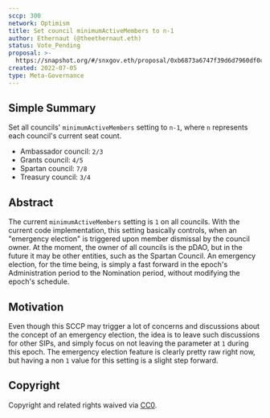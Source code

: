 ```yaml
---
sccp: 300
network: Optimism
title: Set council minimumActiveMembers to n-1
author: Ethernaut (@theethernaut.eth)
status: Vote_Pending
proposal: >-
  https://snapshot.org/#/snxgov.eth/proposal/0xb6873a6747f39d6d7960df0c2956a908a1e7295aff3eb696cf728872bddd68c7
created: 2022-07-05
type: Meta-Governance
---
```


## Simple Summary

<!--"If you can't explain it simply, you don't understand it well enough." Provide a simplified and layman-accessible explanation of the SCCP.-->

Set all councils' `minimumActiveMembers` setting to `n-1`, where `n` represents each council's current seat count.
* Ambassador council: `2/3`
* Grants council: `4/5`
* Spartan council: `7/8`
* Treasury council: `3/4`

## Abstract

<!--A short (~200 word) description of the variable change proposed.-->

The current `minimumActiveMembers` setting is `1` on all councils. With the current code implementation, this setting basically controls, when an "emergency election" is triggered upon member dismissal by the council owner. At the moment, the owner of all councils is the pDAO, but in the future it may be other entities, such as the Spartan Council. An emergency election, for the time being, is simply a fast forward in the epoch's Administration period to the Nomination period, without modifying the epoch's schedule.

## Motivation

<!--The motivation is critical for SCCPs that want to update variables within Synthetix. It should clearly explain why the existing variable is not incentive aligned. SCCP submissions without sufficient motivation may be rejected outright.-->

Even though this SCCP may trigger a lot of concerns and discussions about the concept of an emergency election, the idea is to leave such discussions for other SIPs, and simply focus on not leaving the parameter at `1` during this epoch. The emergency election feature is clearly pretty raw right now, but having a non `1` value for this setting is a slight step forward.

## Copyright

Copyright and related rights waived via [CC0](https://creativecommons.org/publicdomain/zero/1.0/).
